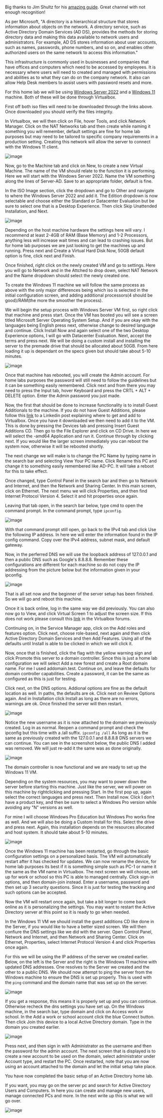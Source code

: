 Big thanks to Jim Shultz for his [amazing guide](https://www.youtube.com/watch?v=aqA6bktFHoY&ab_channel=JimSchultz). Great channel with not enough recognition!

As per Microsoft, "A directory is a hierarchical structure that stores information about objects on the network. A directory service, such as Active Directory Domain Services (AD DS), provides the methods for storing directory data and making this data 
available to network users and administrators. For example, AD DS stores information about user accounts, such as names, passwords, phone numbers, and so on, and enables other authorized users on the same network to access this information."

This infrastructure is commonly used in businesses and companies that have offices and computers which need to be accessed by employees. It is necessary where users will need to created and managed with permissions and abilities as to what 
they can do on the company network. It also can allow Help Desk members to assist users with password resets and more. 

For this home lab we will be using [Windows Server 2022](https://info.microsoft.com/ww-landing-windows-server-2022.html) and a [Windows 11](https://www.microsoft.com/software-download/windows11) machine. Both of these will be done through Virtualbox.

First off both iso files will need to be downloaded through the links above. 
Once downloaded you should verify the files integrity. 

In Virtualbox, we will then click on File, hover Tools, and click Network Manager. Click on the NAT Networks tab and then create while naming it something you will remember, default settings are fine for home lab purposes but may need to be 
tailored to specific company requirements in a production setting. Creating this network will allow the server to connect with the Windows 11 client.

![image](https://github.com/JMacPort/Active-Directory/assets/145376972/7af95e6f-37cb-423f-a474-cfac9590ce43)



Now, go to the Machine tab and click on New, to create a new Virtual Machine. 
The name of the VM should relate to the function it is performing. Here we will start with the Windows Server 2022. 
Name the VM something along the lines of Server-AD. Save to an appropriate folder, default is fine.  

In the ISO Image section, click the dropdown and go to Other and navigate to where the Windows Server 2022 and add it. 
The Edition dropdown is now selectable and choose either the Standard or Datacenter Evaluation but be sure to select one that is a Desktop Experience.
Then click Skip Unattended Installation, and Next.

![image](https://github.com/JMacPort/Active-Directory/assets/145376972/85ec714e-17b3-4faf-a777-eef6de4d20b6)



Depending on the host machine hardware the settings here will vary.
I recommend at least 2-4GB of RAM (Base Memory) and 1-2 Processors, anything less will increase wait times and can lead to crashing issues. But for home lab purposes we are just looking to get the machines up and running. 
Press next and Create a Virtual Hard Disk Now, 50GB default option is fine, click next and Finish.

Once finished, right click on the newly created VM and go to settings. Here you will go to Network and in the Attched to drop down, select NAT Network and the Name dropdown should select the newly created one. 

To create the Windows 11 machine we will follow the same process as above with the only major differences being which iso is selected in the initial configuration screen, and adding additional processors(4 should be good)/RAM(the more the smoother the process). 

We will begin the setup process with  Windows Server VM first, so right click that machine and press start.
Once the VM has booted you will see a screen titled Microsoft Server Operating System Setup. And if you are okay with the languages being English press next, otherwise change to desired language and continue. 
Click Install Now and again select one of the two Desktop Experience options, I will go with Datacenter Evaluation.
Next, accept the terms and press next. We will be doing a custom install and installing the server to the premade drive that should be allocated about 50GB. 
From here loading it up is dependant on the specs given but should take about 5-10 minutes. 

![image](https://github.com/JMacPort/Active-Directory/assets/145376972/b9571877-80ec-4585-802c-291717761a4e)

Once that machine has rebooted, you will create the Admin account. For home labs purposes the password will still need to follow the guidelines but it can be something easily remembered. 
Click next and from there you may need to press the Input tab, hover Keyboard and press the CRTL + ALT + DELETE option. Enter the Admin password you just made.

Now, the first that should be done to increase functionality is to install Guest Additionals to the machine. If you do not have Guest Additions, please follow this [link](https://www.linkedin.com/advice/0/how-do-you-use-virtualbox-extensions-guest-additions#:~:text=To%20install%2C%20start%20your%20virtual,and%20accept%20the%20default%20options.) to a Linkedin post explaining where to get and add to Virtualbox.
Once you have it downloaded we then need to add it to the VM. This is done by pressing the Devices tab and pressing Insert Guest Additions CD. 
Then go to the File Explorer and click on CD Drive. In here we will select the -amd64 Application and run it. Continue through by clicking next. If you would like the larger screen immediately you can reboot the system now, 
otherwise it will be rebooted shortly.

The next change we will make is to change the PC Name by typing name in the search bar and selecting View Your PC name.
Click Rename this PC and change it to something easily remembered like AD-PC. It will take a reboot for this to take effect.

Once changed, type Control Panel in the search bar and then go to Network and Internet, and then the Network and Sharing Center. 
In this main screen, click on Ethernet. The next menu we will click Properties, and then find Internet Protocol Version 4. 
Select it and hit properties once again. 

Leaving that tab open, in the search bar below, type cmd to open the command prompt.
In the command prompt, type ```ipconfig```.

![image](https://github.com/JMacPort/Active-Directory/assets/145376972/c4144f05-cfb2-42f5-a17f-1e36dab88e53)


With that command prompt still open, go back to the IPv4 tab and click Use the following IP address. 
In here we will enter the information found in the IP config command. Copy over the IPv4 address, subnet mask, and default gateway. 

Now, in the perferred DNS we will use the loopback address of 127.0.0.1 and then a public DNS such as Google's 8.8.8.8.
Remember these configurations are different for each machine so do not copy the IP addressing from the picture below but the information given in your ipconfig. 

![image](https://github.com/JMacPort/Active-Directory/assets/145376972/fa674493-3cfd-4057-a736-96741b313670)


That is all set now and the beginner of the server setup has been finished. So we will go and reboot this machine. 

Once it is back online, log in the same way we did previously. 
You can also now go to View, and click Virtual Screen 1 to adjust the screen size. If this does not work please consult this [link](https://forums.virtualbox.org/viewtopic.php?t=68966) in the Virtualbox forums.

Continuing on, in the Service Manager app, click on the Add roles and features option.
Click next, choose role-based, next again and then click Active Directory Domain Services and then Add Features. 
Using all of the defaults until Install is able to be clicked in which we will click it. 

Now, once that is finished, click the flag with the yellow warning sign and click Promote this server to a domain controller.
Since this is just a home lab configuration we will select Add a new forest and create a Root domain name. For me I used addomain.test.
Continue on, and leave the defaults for domain controller capabilities. Create a password, it can be the same as configured as this is just for testing. 

Click next, on the DNS options. Addional options are fine as the default location as well. 
In paths, the defaults are ok. Click next on Review Options again. And in Installation click Install as long as there are no errors, warnings are ok.
Once finished the server will then restart.

![image](https://github.com/JMacPort/Active-Directory/assets/145376972/118c0e68-6e9d-44a2-90cc-af59dd3ec6b0)

Notice the new username as it is now attached to the domain we previously created. Log in as normal. Reopen a command prompt and check the ipconfig but this time with a /all suffix.
```ipconfig /all```
As long as it is the same as previously created with the 127.0.0.1 and 8.8.8.8 DNS servers we can continue. You can see in the screenshot below, the public DNS I added was removed.
We will just re-add it the same was as done originally.

![image](https://github.com/JMacPort/Active-Directory/assets/145376972/ece7d949-c99a-41c2-a59c-b7b5f61d8fe6)


The domain controller is now functional and we are ready to set up the Windows 11 VM.

Depending on the system resources, you may want to power down the server before starting this machine.
Just like the server, we will power on this machine by rightclicking and pressing Start.
In the first pop up, again select the correct languages and press next. Then Install now.
Click I don't have a product key, and then be sure to select a Windows Pro version while avoiding any "N" versions as well.

For mine I will choose Windows Pro Education but Windows Pro works fine as well. 
And we will also be doing a Custom Install for this. Select the drive and press next.
Again, this installation depends on the resources allocated and host system. It should take about 5-10 minutes.

![image](https://github.com/JMacPort/Active-Directory/assets/145376972/63c81b53-5371-45f3-9deb-22cdbae70901)


Once the Windows 11 machine has been restarted, go through the basic configuration settings on a personalized basis.
The VM will automatically restart after it has checked for updates. We can now rename the device, for home lab purposes its best if it is something simple such as PC-1 or name it the same as the VM name in Virtualbox.
The next screen we will choose, set up for work or school so this PC is able to managed centrally. Click sign-in options, and then domain-join instead. 
Enter a username, password and then set up 3 security questions. Since it is just for testing the tracking and such options can be accepted. 

Now the VM will restart once again, but take a bit longer to come back online as it is personalizing the settings. You may want to restart the Active Directory server at this point
so it is ready to go when needed.

In the Windows 11 VM we should install the guest additions CD like done in the Server, if you would like to have a better sized screen.
We will then confiure the DNS settings like we did with the server. Open Control Panel, Network and Internet, and then Network and Sharing Center.
Click on Ethernet, Properties, select Internet Protocol Version 4 and click Properties once again.

For this we will be using the IP address of the server we created earlier.
Below, on the left is the Server and the right is the Windows 11 machine with updated DNS addresses. One resolves to the Server we created and the other to a public DNS.
We should now attempt to ping the server from the Windows machine to ensure the DNS is set up properly. This is used with the ```ping``` command and the domain name that was set up on the server.

![image](https://github.com/JMacPort/Active-Directory/assets/145376972/b16c84e7-d2f6-4966-bac6-0c3cf4c9d124)


If you get a response, this means it is properly set up and you can continue. Otherwise recheck the dns settings you have set up.
On the Windows machine, in the search bar, type domain and click on Access work or school.
In the Add a work or school account click the blue Connect button. Then click Join this device to a local Active Directory domain.
Type in the domain you created earlier.

![image](https://github.com/JMacPort/Active-Directory/assets/145376972/47869016-d3c9-4565-8398-9460f38c4d58)


Press next, and then sign in with Administrator as the username and then the password for the admin account. 
The next screen that is displayed is to create a new account to be used on the domain, select administrator under Account type, and restart the PC.
Once restarted, note that you are now using an account attached to the domain and let the initial setup take place.

You have now completed the basic setup of an Active Directory home lab.

If you want, you may go on the server pc and search for Active Directory Users and Computers. In here you can create and manage new users, manage connected PCs and more.
In the next write up this is what we will go over. 

![image](https://github.com/JMacPort/Active-Directory/assets/145376972/73d21f61-b0bd-4676-aca0-1af5c7d38ed4)























